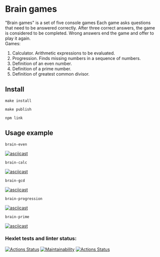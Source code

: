 # Brain games
"Brain games" is a set of five console games
Each game asks questions that need to be answered correctly. After three correct answers, the game is considered to be completed. Wrong answers end the game and offer to play it again.  
Games:
1. Calculator. Arithmetic expressions to be evaluated.
2. Progression. Finds missing numbers in a sequence of numbers.
3. Definition of an even number.
4. Definition of a prime number.
5. Definition of greatest common divisor.

## Install
```
make install
```
```
make publish
```
```
npm link
```
## Usage example
```
brain-even
```
[![asciicast](https://asciinema.org/a/380153.svg)](https://asciinema.org/a/380153)
```
brain-calc
```
[![asciicast](https://asciinema.org/a/383693.svg)](https://asciinema.org/a/383693)
```
brain-gcd
```
[![asciicast](https://asciinema.org/a/383696.svg)](https://asciinema.org/a/383696)
```
brain-progression
```
[![asciicast](https://asciinema.org/a/383699.svg)](https://asciinema.org/a/383699)
```
brain-prime
```
[![asciicast](https://asciinema.org/a/383701.svg)](https://asciinema.org/a/383701)
### Hexlet tests and linter status:
[![Actions Status](https://github.com/IlyaGorin/frontend-project-lvl1/workflows/hexlet-check/badge.svg)](https://github.com/IlyaGorin/frontend-project-lvl1/actions)
[![Maintainability](https://api.codeclimate.com/v1/badges/1c68fe509832cc3eacc0/maintainability)](https://codeclimate.com/github/IlyaGorin/frontend-project-lvl1/maintainability)
[![Actions Status](https://github.com/IlyaGorin/frontend-project-lvl1/workflows/linter/badge.svg)](https://github.com/IlyaGorin/frontend-project-lvl1/actions)
